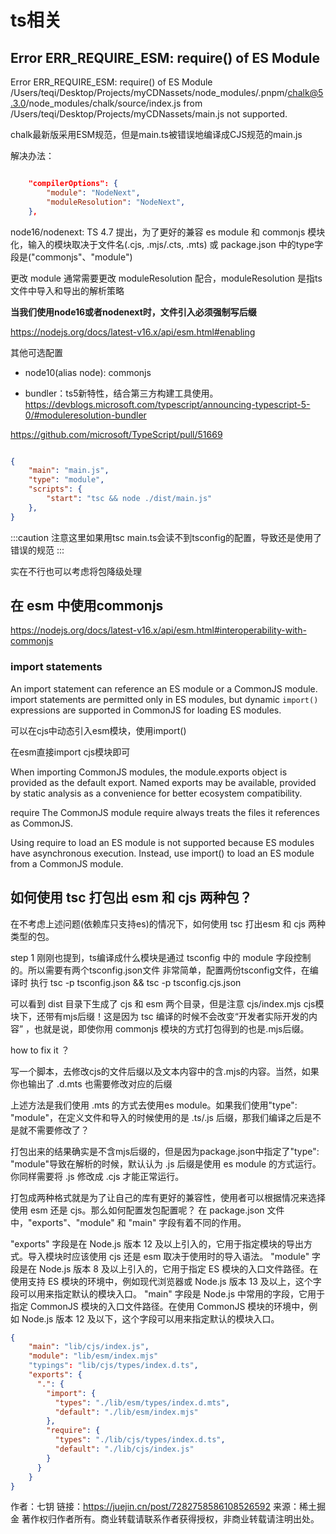 # ts相关

## Error ERR_REQUIRE_ESM: require() of ES Module

Error ERR_REQUIRE_ESM: require() of ES Module /Users/teqi/Desktop/Projects/myCDNassets/node_modules/.pnpm/chalk@5.3.0/node_modules/chalk/source/index.js from /Users/teqi/Desktop/Projects/myCDNassets/main.js not supported.

chalk最新版采用ESM规范，但是main.ts被错误地编译成CJS规范的main.js

解决办法：

```json title="tsconfig.json"

    "compilerOptions": {
        "module": "NodeNext",
        "moduleResolution": "NodeNext",
    },

```

node16/nodenext: TS 4.7 提出，为了更好的兼容 es module 和 commonjs 模块化，输入的模块取决于文件名(.cjs, .mjs/.cts, .mts) 或 package.json 中的type字段是("commonjs"、"module")

更改 module 通常需要更改 moduleResolution 配合，moduleResolution 是指ts文件中导入和导出的解析策略

**当我们使用node16或者nodenext时，文件引入必须强制写后缀**

https://nodejs.org/docs/latest-v16.x/api/esm.html#enabling

其他可选配置

* node10(alias node): commonjs

* bundler：ts5新特性，结合第三方构建工具使用。
https://devblogs.microsoft.com/typescript/announcing-typescript-5-0/#moduleresolution-bundler

https://github.com/microsoft/TypeScript/pull/51669

```json title="package.json"

{
    "main": "main.js",
    "type": "module",
    "scripts": {
        "start": "tsc && node ./dist/main.js"
    },
}

```

:::caution
注意这里如果用tsc main.ts会读不到tsconfig的配置，导致还是使用了错误的规范
:::

实在不行也可以考虑将包降级处理

## 在 esm 中使用commonjs

https://nodejs.org/docs/latest-v16.x/api/esm.html#interoperability-with-commonjs

### import statements

An import statement can reference an ES module or a CommonJS module.
 import statements are permitted only in ES modules,
  but dynamic `import()` expressions are supported in CommonJS for loading ES modules.

可以在cjs中动态引入esm模块，使用import()

在esm直接import cjs模块即可

When importing CommonJS modules, the module.exports object is provided as the default export. Named exports may be available, provided by static analysis as a convenience for better ecosystem compatibility.

require
The CommonJS module require always treats the files it references as CommonJS.

Using require to load an ES module is not supported because ES modules have asynchronous execution. Instead, use import() to load an ES module from a CommonJS module.

## 如何使用 tsc 打包出 esm 和 cjs 两种包？

在不考虑上述问题(依赖库只支持es)的情况下，如何使用 tsc 打出esm 和 cjs 两种类型的包。

step 1
刚刚也提到，ts编译成什么模块是通过 tsconfig 中的 module 字段控制的。所以需要有两个tsconfig.json文件
非常简单，配置两份tsconfig文件，在编译时 执行
tsc -p tsconfig.json && tsc -p tsconfig.cjs.json

可以看到 dist 目录下生成了 cjs 和 esm 两个目录，但是注意 cjs/index.mjs cjs模块下，还带有mjs后缀！这是因为 tsc 编译的时候不会改变“开发者实际开发的内容” ，也就是说，即使你用 commonjs 模块的方式打包得到的也是.mjs后缀。

how to fix it ？

写一个脚本，去修改cjs的文件后缀以及文本内容中的含.mjs的内容。当然，如果你也输出了 .d.mts 也需要修改对应的后缀

上述方法是我们使用 .mts 的方式去使用es module。如果我们使用"type": "module"，在定义文件和导入的时候使用的是 .ts/.js 后缀，那我们编译之后是不是就不需要修改了？

打包出来的结果确实是不含mjs后缀的，但是因为package.json中指定了"type": "module"导致在解析的时候，默认认为 .js 后缀是使用 es module 的方式运行。你同样需要将 .js 修改成 .cjs 才能正常运行。

打包成两种格式就是为了让自己的库有更好的兼容性，使用者可以根据情况来选择使用 esm 还是 cjs。那么如何配置发包配置呢？
在 package.json 文件中，"exports"、"module" 和 "main" 字段有着不同的作用。

"exports" 字段是在 Node.js 版本 12 及以上引入的，它用于指定模块的导出方式。导入模块时应该使用 cjs 还是 esm 取决于使用时的导入语法。
"module" 字段是在 Node.js 版本 8 及以上引入的，它用于指定 ES 模块的入口文件路径。在使用支持 ES 模块的环境中，例如现代浏览器或 Node.js 版本 13 及以上，这个字段可以用来指定默认的模块入口。
"main" 字段是 Node.js 中常用的字段，它用于指定 CommonJS 模块的入口文件路径。在使用 CommonJS 模块的环境中，例如 Node.js 版本 12 及以下，这个字段可以用来指定默认的模块入口。

```json title="package.json"
{
    "main": "lib/cjs/index.js",
    "module": "lib/esm/index.mjs"
    "typings": "lib/cjs/types/index.d.ts",
    "exports": {
      ".": {
        "import": {
          "types": "./lib/esm/types/index.d.mts",
          "default": "./lib/esm/index.mjs"
        },
        "require": {
          "types": "./lib/cjs/types/index.d.ts",
          "default": "./lib/cjs/index.js"
        }
      }
    }
}


```

作者：七钥
链接：https://juejin.cn/post/7282758586108526592
来源：稀土掘金
著作权归作者所有。商业转载请联系作者获得授权，非商业转载请注明出处。
